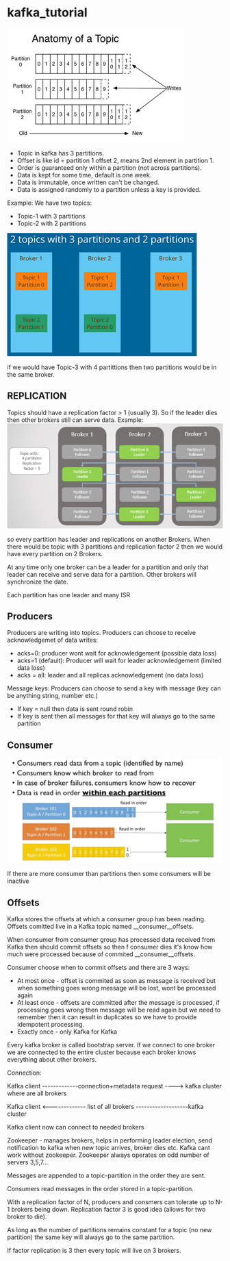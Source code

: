 # kafka_tutorial

![alt text](https://github.com/michuW93/kafka_tutorial/blob/master/topic_anatomy.png?raw=true)

- Topic in kafka has 3 partitions.
- Offset is like id = partition 1 offset 2, means 2nd element in partition 1.
- Order is guaranteed only within a partition (not across partitions).
- Data is kept for some time, default is one week.
- Data is immutable, once written can't be changed.
- Data is assigned randomly to a partition unless a key is provided.

Example:
We have two topics:
- Topic-1 with 3 partitions
- Topic-2 with 2 partitions

![alt text](https://github.com/michuW93/kafka_tutorial/blob/master/topics_to_broker.png?raw=true)

if we would have Topic-3 with 4 partittions then two partitions would be in the same broker.


## REPLICATION
Topics should have a replication factor > 1 (usually 3). So if the leader dies then other brokers still can serve data.
Example:
![alt text](https://github.com/michuW93/kafka_tutorial/blob/master/KafkaReplication.PNG?raw=true)

so every partition has leader and replications on another Brokers.
When there would be topic with 3 partitions and replication factor 2 then we would have every partition on 2 Brokers.

At any time only one broker can be a leader for a partition and only that leader can receive and serve data for a partition. Other brokers will synchronize the date.

Each partition has one leader and many ISR

## Producers

Producers are writing into topics.
Producers can choose to receive acknowledgemet of data writes:
- acks=0: producer wont wait for acknowledgement (possible data loss)
- acks=1 (default): Producer will wait for leader acknowledgement (limited data loss)
- acks = all: leader and all replicas acknowledgement (no data loss)
 

Message keys:
Producers can choose to send a key with message (key can be anything string, number etc.)
- If key = null then data is sent round robin
- If key is sent then all messages for that key will always go to the same partition

 
## Consumer

![alt text](https://github.com/michuW93/kafka_tutorial/blob/master/kafka_consumers.png?raw=true)

If there are more consumer than partitions then some consumers will be inactive

## Offsets

Kafka stores the offsets at which a consumer group has been reading.
Offsets comitted live in a Kafka topic named __consumer__offsets.

When consumer from consumer group has processed data received from Kafka then should commit offsets so then f consumer dies it's know how much were processed because of commited __consumer__offsets.

Consumer choose when to commit offsets and there are 3 ways:
- At most once - offset is commited as soon as message is received but when something goes wrong message will be lost, wont be processed again
- At least once - offsets are committed after the message is processed, if processing goes wrong then message will be read again but we need to remember then it can result in duplicates so we have to provide idempotent processing.
- Exactly once - only Kafka for Kafka


Every kafka broker is called bootstrap server.
If we connect to one broker we are connected to the entire cluster because each broker knows everything about other brokers.

Connection:

Kafka client -------------connection+metadata request ----> kafka cluster where are all brokers

Kafka client <------------- list of all brokers -------------------kafka cluster

Kafka client now can connect to needed brokers



Zookeeper - manages brokers, helps in performing leader election, send notification to kafka when new topic arrives, broker dies etc. Kafka cant work without zookeeper. Zookeeper always operates on odd number of servers 3,5,7…

 

 

Messages are appended to a topic-partition in the order they are sent.

Consumers read messages in the order stored in a topic-partition.

With a replication factor of N, producers and consmers can tolerate up to N-1 brokers being down. Replication factor 3 is good idea (allows for two broker to die).

As long as the number of partitions remains constant for a topic (no new partition) the same key will always go to the same partition.

If factor replication is 3 then every topic will live on 3 brokers.

